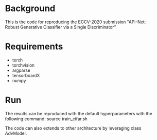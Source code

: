 # Background
This is the code for reproducing the ECCV-2020 submission "API-Net: Robust Generative Classifier via a Single Discriminator" 

# Requirements
- torch
- torchvision
- argparse
- tensorboardX
- numpy

# Run
The results can be reproduced with the default hyperparameters with the following command:
source train_cifar.sh

The code can also extends to other architecture by leveraging class AdvModel.
